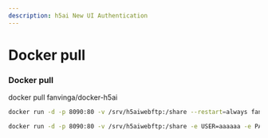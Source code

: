 ```yaml
---
description: h5ai New UI Authentication
---
```


# Docker pull

### Docker pull

docker pull fanvinga/docker-h5ai 

```bash
docker run -d -p 8090:80 -v /srv/h5aiwebftp:/share --restart=always fanvinga/docker-h5ai
```

```bash
docker run -d -p 8090:80 -v /srv/h5aiwebftp:/share -e USER=aaaaaa -e PASSWD=aaaaaa --restart=always fanvinga/docker-h5ai:auth
```



